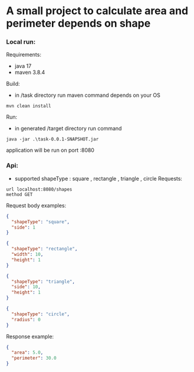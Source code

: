 # A small project to calculate area and perimeter depends on shape

### Local run:

Requirements:

- java 17
- maven 3.8.4

Build:

- in /task directory run maven command depends on your OS

```
mvn clean install
```

Run:

- in generated /target directory run command

```
java -jar .\task-0.0.1-SNAPSHOT.jar
```

application will be run on port :8080

### Api:

- supported shapeType : square , rectangle , triangle , circle
  Requests:

```
url localhost:8080/shapes
method GET
```

Request body examples:

```json
{
  "shapeType": "square",
  "side": 1
}
```

```json
{
  "shapeType": "rectangle",
  "width": 10,
  "height": 1
}
```

```json
{
  "shapeType": "triangle",
  "side": 10,
  "height": 1
}
```

```json
{
  "shapeType": "circle",
  "radius": 0
}
```

Response example:

```json
{
  "area": 5.0,
  "perimeter": 30.0
}
```
